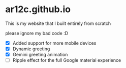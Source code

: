 # ar12c.github.io

This is my website that I built entirely from scratch

please ignore my bad code :D

- [x] Added support for more mobile devices
- [x] Dynamic greeting
- [x] Gemini greeting animation
- [ ] Ripple effect for the full Google material experience
